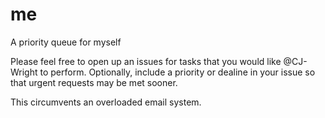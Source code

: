 # me
A priority queue for myself

Please feel free to open up an issues for tasks that you would like @CJ-Wright to perform. 
Optionally, include a priority or dealine in your issue so that urgent requests may be
met sooner.

This circumvents an overloaded email system.

